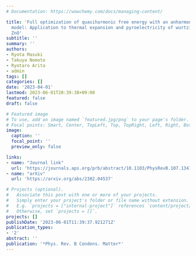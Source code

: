 ```yaml
---
# Documentation: https://wowchemy.com/docs/managing-content/

title: 'Full optimization of quasiharmonic free energy with an anharmonic lattice
  model: Application to thermal expansion and pyroelectricity of wurtzite GaN and
  ZnO'
subtitle: ''
summary: ''
authors:
- Ryota Masuki
- Takuya Nomoto
- Ryotaro Arita
- admin
tags: []
categories: []
date: '2023-04-01'
lastmod: 2023-06-01T20:39:38+09:00
featured: false
draft: false

# Featured image
# To use, add an image named `featured.jpg/png` to your page's folder.
# Focal points: Smart, Center, TopLeft, Top, TopRight, Left, Right, BottomLeft, Bottom, BottomRight.
image:
  caption: ''
  focal_point: ''
  preview_only: false

links:
- name: "Journal link"
  url: 'https://journals.aps.org/prb/abstract/10.1103/PhysRevB.107.134119'
- name: "arXiv"
  url: 'https://arxiv.org/abs/2302.04537'

# Projects (optional).
#   Associate this post with one or more of your projects.
#   Simply enter your project's folder or file name without extension.
#   E.g. `projects = ["internal-project"]` references `content/project/deep-learning/index.md`.
#   Otherwise, set `projects = []`.
projects: []
publishDate: '2023-06-01T11:39:37.921271Z'
publication_types:
- '2'
abstract: ''
publication: '*Phys. Rev. B Condens. Matter*'
---
```

